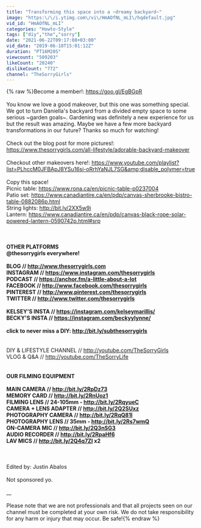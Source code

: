 ```yaml
---
title: "Transforming this space into a ~dreamy backyard~"
image: "https:\/\/i.ytimg.com\/vi\/HmAOfNL_mLI\/hqdefault.jpg"
vid_id: "HmAOfNL_mLI"
categories: "Howto-Style"
tags: ["diy","the","sorry"]
date: "2021-06-22T09:17:08+03:00"
vid_date: "2019-06-18T15:01:12Z"
duration: "PT16M20S"
viewcount: "509203"
likeCount: "20240"
dislikeCount: "772"
channel: "TheSorryGirls"
---
```

{% raw %}Become a member!: <a rel="nofollow" target="blank" href="https://goo.gl/EgBGpR">https://goo.gl/EgBGpR</a><br /><br />You know we love a good makeover, but this one was something special. We got to turn Daniella's backyard from a divided empty space to some serious ~garden goals~. Gardening was definitely a new experience for us but the result was amazing. Maybe we have a few more backyard transformations in our future? Thanks so much for watching! <br /><br />Check out the blog post for more pictures!: <a rel="nofollow" target="blank" href="https://www.thesorrygirls.com/all-lifestyle/adorable-backyard-makeover">https://www.thesorrygirls.com/all-lifestyle/adorable-backyard-makeover</a><br /><br />Checkout other makeovers here!: <a rel="nofollow" target="blank" href="https://www.youtube.com/playlist?list=PLhccM0JFBApJ8YSu16si-oRrhYaNJL7SG&amp;disable_polymer=true">https://www.youtube.com/playlist?list=PLhccM0JFBApJ8YSu16si-oRrhYaNJL7SG&amp;disable_polymer=true</a><br /><br />Copy this space!<br />Picnic table: <a rel="nofollow" target="blank" href="https://www.rona.ca/en/picnic-table-p0237004">https://www.rona.ca/en/picnic-table-p0237004</a><br />Patio set: <a rel="nofollow" target="blank" href="https://www.canadiantire.ca/en/pdp/canvas-sherbrooke-bistro-table-0882086p.html">https://www.canadiantire.ca/en/pdp/canvas-sherbrooke-bistro-table-0882086p.html</a><br />String lights: <a rel="nofollow" target="blank" href="http://bit.ly/2XX5w9i">http://bit.ly/2XX5w9i</a><br />Lantern: <a rel="nofollow" target="blank" href="https://www.canadiantire.ca/en/pdp/canvas-black-rope-solar-powered-lantern-0590742p.html#srp">https://www.canadiantire.ca/en/pdp/canvas-black-rope-solar-powered-lantern-0590742p.html#srp</a><br />__<br /><br /><br />OTHER PLATFORMS<br />@thesorrygirls everywhere!<br /><br />BLOG // <a rel="nofollow" target="blank" href="http://www.thesorrygirls.com">http://www.thesorrygirls.com</a><br />INSTAGRAM // <a rel="nofollow" target="blank" href="https://www.instagram.com/thesorrygirls">https://www.instagram.com/thesorrygirls</a><br />PODCAST // <a rel="nofollow" target="blank" href="https://anchor.fm/a-little-about-a-lot">https://anchor.fm/a-little-about-a-lot</a><br />FACEBOOK // <a rel="nofollow" target="blank" href="http://www.facebook.com/thesorrygirls">http://www.facebook.com/thesorrygirls</a><br />PINTEREST // <a rel="nofollow" target="blank" href="http://www.pinterest.com/thesorrygirls">http://www.pinterest.com/thesorrygirls</a><br />TWITTER // <a rel="nofollow" target="blank" href="http://www.twitter.com/thesorrygirls">http://www.twitter.com/thesorrygirls</a><br /><br />KELSEY'S INSTA // <a rel="nofollow" target="blank" href="https://instagram.com/kelseymarillis/">https://instagram.com/kelseymarillis/</a><br />BECKY'S INSTA // <a rel="nofollow" target="blank" href="https://instagram.com/beckyylynne/">https://instagram.com/beckyylynne/</a><br /><br />click to never miss a DIY: <a rel="nofollow" target="blank" href="http://bit.ly/subthesorrygirls">http://bit.ly/subthesorrygirls</a><br />__<br /><br />DIY &amp; LIFESTYLE CHANNEL // <a rel="nofollow" target="blank" href="http://youtube.com/TheSorryGirls">http://youtube.com/TheSorryGirls</a><br />VLOG &amp; Q&amp;A // <a rel="nofollow" target="blank" href="http://youtube.com/TheSorryLife">http://youtube.com/TheSorryLife</a><br />__<br /><br />OUR FILMING EQUIPMENT <br /><br />MAIN CAMERA // <a rel="nofollow" target="blank" href="http://bit.ly/2RpDz73">http://bit.ly/2RpDz73</a><br />MEMORY CARD // <a rel="nofollow" target="blank" href="http://bit.ly/2RnUoz1">http://bit.ly/2RnUoz1</a><br />FILMING LENS // 24-105mm - <a rel="nofollow" target="blank" href="http://bit.ly/2RqyueC">http://bit.ly/2RqyueC</a> <br />CAMERA + LENS ADAPTER // <a rel="nofollow" target="blank" href="http://bit.ly/2Q2SUxz">http://bit.ly/2Q2SUxz</a><br />PHOTOGRAPHY CAMERA // <a rel="nofollow" target="blank" href="http://bit.ly/2RqQ81I">http://bit.ly/2RqQ81I</a><br />PHOTOGRAPHY LENS // 35mm - <a rel="nofollow" target="blank" href="http://bit.ly/2Rs7wmQ">http://bit.ly/2Rs7wmQ</a> <br />ON-CAMERA MIC // <a rel="nofollow" target="blank" href="http://bit.ly/2Q3nSG3">http://bit.ly/2Q3nSG3</a> <br />AUDIO RECORDER // <a rel="nofollow" target="blank" href="http://bit.ly/2RpaHf6">http://bit.ly/2RpaHf6</a><br />LAV MICS // <a rel="nofollow" target="blank" href="http://bit.ly/2Q4q7ZI">http://bit.ly/2Q4q7ZI</a>  x2 <br /><br />__<br /><br />Edited by: Justin Abalos<br /><br />Not sponsored yo.<br /><br />__<br /><br />Please note that we are not professionals and that all projects seen on our channel must be completed at your own risk. We do not take responsibility for any harm or injury that may occur. Be safe!{% endraw %}
